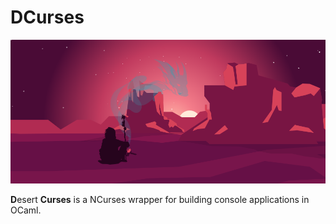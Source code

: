 # DCurses

<img src="https://github.com/LhamaLabs/imagens/blob/master/dcurse.png">

**D**esert **Curses** is a NCurses wrapper for building console applications in OCaml.

